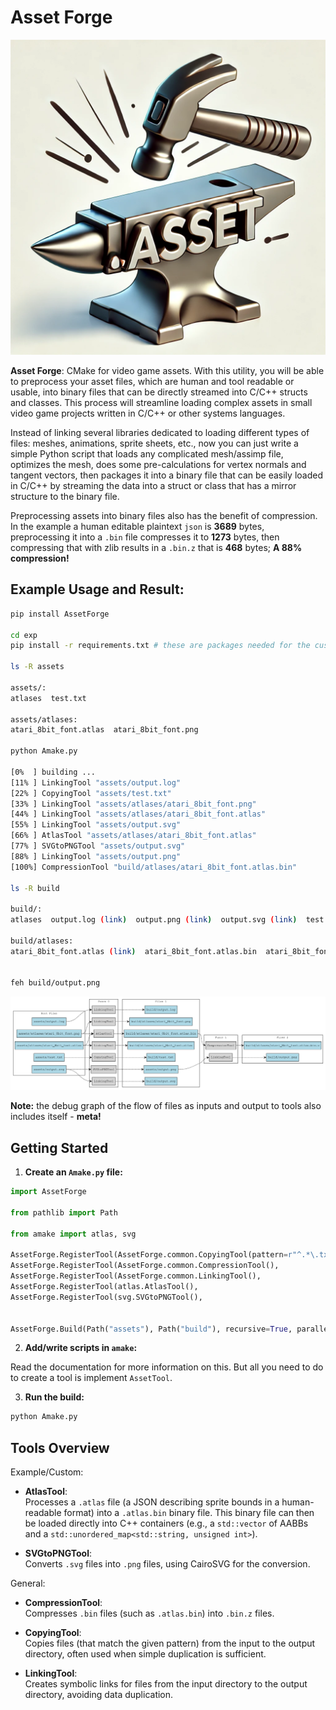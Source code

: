 # Asset Forge

<!-- <div style="display: flex; align-items: top;">
  <img src="icon.png" alt="[icon image]" title="Icon" width="220px" style="margin-right: 15px; margin-bottom: 15px; aspect-ratio: 1; height: auto;">
  <span>
    <p>
        <strong>Asset Forge</strong>: CMake for video game assets. With this utility, you will be able to preprocess your asset files, which are human and tool-readable/usable, into binary files that can be directly streamed into C/C++ structs and classes. This process will streamline loading complex assets in small video game projects written in C/C++ or other systems languages.
    </p>
    <p style="margin-bottom: 0px">
        Instead of linking several libraries dedicated to loading different types of files: meshes, animations, sprite sheets, and etc. Now you can just write a simple python script that loads in any complicated mesh/assimp file, optimize the mesh, do some precalculations for vertex normals and tangent vectors, then package it into a binary file that can be easily loaded in C/C++ by streaming the data into a struct or class that has a mirror structure to the binary file.
    </p>
  </span>
</div> -->

<!-- <br> -->

![Icon](https://raw.githubusercontent.com/MasonJohnHawver42/AssetForge/refs/heads/master/icon.png)

**Asset Forge**: CMake for video game assets. With this utility, you will be able to preprocess your asset files, which are human and tool readable or usable, into binary files that can be directly streamed into C/C++ structs and classes. This process will streamline loading complex assets in small video game projects written in C/C++ or other systems languages.

Instead of linking several libraries dedicated to loading different types of files: meshes, animations, sprite sheets, etc., now you can just write a simple Python script that loads any complicated mesh/assimp file, optimizes the mesh, does some pre-calculations for vertex normals and tangent vectors, then packages it into a binary file that can be easily loaded in C/C++ by streaming the data into a struct or class that has a mirror structure to the binary file.

Preprocessing assets into binary files also has the benefit of compression. In the example a human editable plaintext `json` is **3689** bytes, preprocessing it into a `.bin` file compresses it to **1273** bytes, then compressing that with zlib results in a `.bin.z` that is **468** bytes; **A 88% compression!**

## Example Usage and Result:

```bash
pip install AssetForge

cd exp  
pip install -r requirements.txt # these are packages needed for the custom tools used in the example (PIL and cariosvg)

ls -R assets

assets/:
atlases  test.txt

assets/atlases:
atari_8bit_font.atlas  atari_8bit_font.png

python Amake.py

[0%  ] building ... 
[11% ] LinkingTool "assets/output.log"
[22% ] CopyingTool "assets/test.txt"
[33% ] LinkingTool "assets/atlases/atari_8bit_font.png"
[44% ] LinkingTool "assets/atlases/atari_8bit_font.atlas"
[55% ] LinkingTool "assets/output.svg"
[66% ] AtlasTool "assets/atlases/atari_8bit_font.atlas"
[77% ] SVGtoPNGTool "assets/output.svg"
[88% ] LinkingTool "assets/output.png"
[100%] CompressionTool "build/atlases/atari_8bit_font.atlas.bin"

ls -R build

build/:
atlases  output.log (link)  output.png (link)  output.svg (link)  test.txt # Note debug=True writes a output.log output.svg and output.png to assets and they are linked to the build dir

build/atlases:
atari_8bit_font.atlas (link)  atari_8bit_font.atlas.bin  atari_8bit_font.atlas.bin.z (88% compression) atari_8bit_font.png (link)


feh build/output.png
```
![Bipartite Graph of files and tools](exp/assets/output.png)

**Note:** the debug graph of the flow of files as inputs and output to tools also includes itself - **meta!**

## Getting Started

1. **Create an `Amake.py` file:**

```python
import AssetForge

from pathlib import Path

from amake import atlas, svg

AssetForge.RegisterTool(AssetForge.common.CopyingTool(pattern=r"^.*\.txt$"),  priority=1)  
AssetForge.RegisterTool(AssetForge.common.CompressionTool(),                  priority=5) 
AssetForge.RegisterTool(AssetForge.common.LinkingTool(),                      priority=0)  
AssetForge.RegisterTool(atlas.AtlasTool(),                                    priority=3)  
AssetForge.RegisterTool(svg.SVGtoPNGTool(),                                   priority=3)  


AssetForge.Build(Path("assets"), Path("build"), recursive=True, parallel=True, debug=True)
```

2. **Add/write scripts in `amake`:**

Read the documentation for more information on this. But all you need to do to create a tool is implement `AssetTool`.

3. **Run the build:**

```bash
python Amake.py
```

## Tools Overview

Example/Custom:

- **AtlasTool**:  
  Processes a `.atlas` file (a JSON describing sprite bounds in a human-readable format) into a `.atlas.bin` binary file. This binary file can then be loaded directly into C++ containers (e.g., a `std::vector` of AABBs and a `std::unordered_map<std::string, unsigned int>`).

- **SVGtoPNGTool**:  
  Converts `.svg` files into `.png` files, using CairoSVG for the conversion.

General:

- **CompressionTool**:  
  Compresses `.bin` files (such as `.atlas.bin`) into `.bin.z` files.

- **CopyingTool**:  
  Copies files (that match the given pattern) from the input to the output directory, often used when simple duplication is sufficient.

- **LinkingTool**:  
  Creates symbolic links for files from the input directory to the output directory, avoiding data duplication.



